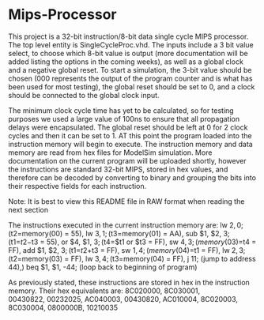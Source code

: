 # Mips-Processor

This project is a 32-bit instruction/8-bit data single cycle MIPS processor. The top level entity is SingleCycleProc.vhd. The inputs include a 3 bit value select, to choose which 8-bit value is output (more documentation will be added listing the options in the coming weeks), as well as a global clock and a negative global reset. To start a simulation, the 3-bit value should be chosen (000 represents the output of the program counter and is what has been used for most testing), the global reset should be set to 0, and a clock should be connected to the global clock input.

The minimum clock cycle time has yet to be calculated, so for testing purposes we used a large value of 100ns to ensure that all propagation delays were encapsulated. The global reset should be left at 0 for 2 clock cycles and then it can be set to 1. AT this point the program loaded into the instruction memory will begin to execute. The instruction memory and data memory are read from hex files for ModelSim simulation. More documentation on the current program will be uploaded shortly, however the instructions are standard 32-bit MIPS, stored in hex values, and therefore can be decoded by converting to binary and grouping the bits into their respective fields for each instruction.

Note: It is best to view this README file in RAW format when reading the next section

The instructions executed in the current instruction memory are:
lw $2, 0; ($t2=memory(00) = 55),
lw $3, 1; ($t3=memory(01) = AA), 
sub $1, $2, $3; ($t1=$t2-$t3 = 55),
or $4, $1, $3; ($t4=$t1 or $t3 = FF),
sw $4, 3; (memory(03)=$t4 = FF),
add $1, $2, $3; ($t1=$t2+$t3 = FF),
sw $1, 4; (memory(04)=$t1 = FF),
lw $2, 3; ($t2=memory(03) = FF),
lw $3, 4; ($t3=memory(04) = FF),
j 11; (jump to address 44),)
beq $1, $1, -44; (loop back to beginning of program)


As previously stated, these instructions are stored in hex in the instruction memory. Their hex equivalents are:
8C020000,
8C030001,	
00430822,
00232025,
AC040003,
00430820,
AC010004,
8C020003,
8C030004,
0800000B,
10210035
